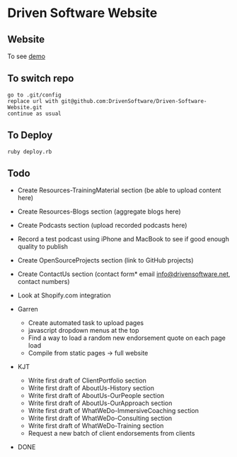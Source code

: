 Driven Software Website
=======================

Website
--------

To see [demo](http://drivensoftware.net/beta/)



To switch repo
--------------
    go to .git/config
    replace url with git@github.com:DrivenSoftware/Driven-Software-Website.git
    continue as usual


To Deploy
---------

    ruby deploy.rb

Todo
----
* Create Resources-TrainingMaterial section (be able to upload content here)
* Create Resources-Blogs section (aggregate blogs here)
* Create Podcasts section (upload recorded podcasts here)
* Record a test podcast using iPhone and MacBook to see if good enough quality to publish
* Create OpenSourceProjects section (link to GitHub projects)
* Create ContactUs section (contact form* email info@drivensoftware.net, contact numbers)
* Look at Shopify.com integration


* Garren
  * Create automated task to upload pages
  * javascript dropdown menus at the top
  * Find a way to load a random new endorsement quote on each page load
  * Compile from static pages -> full website

* KJT
  * Write first draft of ClientPortfolio section
  * Write first draft of AboutUs-History section
  * Write first draft of AboutUs-OurPeople section
  * Write first draft of AboutUs-OurApproach section
  * Write first draft of WhatWeDo-ImmersiveCoaching section
  * Write first draft of WhatWeDo-Consulting section
  * Write first draft of WhatWeDo-Training section
  * Request a new batch of client endorsements from clients



* DONE
